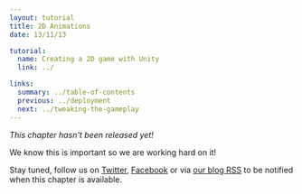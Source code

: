 ```yaml
---
layout: tutorial
title: 2D Animations
date: 13/11/13

tutorial:
  name: Creating a 2D game with Unity
  link: ../

links:
  summary: ../table-of-contents
  previous: ../deployment
  next: ../tweaking-the-gameplay
---
```


_This chapter hasn't been released yet!_

We know this is important so we are working hard on it!

Stay tuned, follow us on [Twitter](http://twitter.com/pixelnest), [Facebook](https://www.facebook.com/pixelneststudio) or via [our blog RSS](https://www.facebook.com/pixelneststudio) to be notified when this chapter is available.
